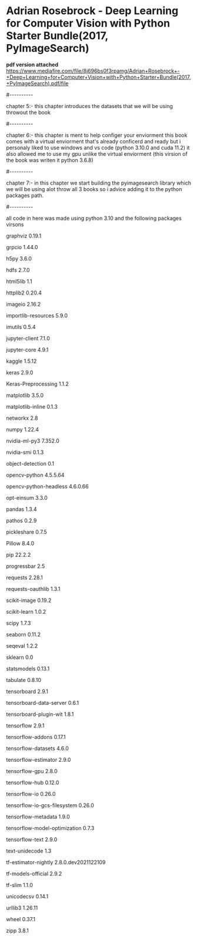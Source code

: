 # Adrian Rosebrock - Deep Learning for Computer Vision with Python Starter Bundle(2017, PyImageSearch)
**pdf version attached**
https://www.mediafire.com/file/8j696bs0f3rpamg/Adrian+Rosebrock+-+Deep+Learning+for+Computer+Vision+with+Python+Starter+Bundle(2017,+PyImageSearch).pdf/file


#---------- 

 chapter 5:-
 this chapter introduces the datasets that we will be using throwout the book 

#---------- 

 chapter 6:-
 this chapter is ment to help configer your enviorment 
 this book comes with a virtual enviorment that's already conficerd and ready
 but i personaly liked to use windows and vs code (python 3.10.0 and cuda 11.2)
 it also allowed me to use my gpu unlike the virtual enviorment
 (this virsion of the book was writen it python 3.6.8)


#---------- 

 chapter 7:-
 in this chapter we start building the pyimagesearch library which we will be using alot throw 
 all 3 books so i advice adding it to the python packages path.

#----------


all code in here was made using python 3.10 and the following packages virsons

graphviz                      0.19.1

grpcio                        1.44.0

h5py                          3.6.0

hdfs                          2.7.0

html5lib                      1.1

httplib2                      0.20.4

imageio                       2.16.2

importlib-resources           5.9.0

imutils                       0.5.4

jupyter-client                7.1.0

jupyter-core                  4.9.1

kaggle                        1.5.12

keras                         2.9.0

Keras-Preprocessing           1.1.2

matplotlib                    3.5.0

matplotlib-inline             0.1.3

networkx                      2.8

numpy                         1.22.4

nvidia-ml-py3                 7.352.0

nvidia-smi                    0.1.3

object-detection              0.1

opencv-python                 4.5.5.64

opencv-python-headless        4.6.0.66

opt-einsum                    3.3.0

pandas                        1.3.4

pathos                        0.2.9

pickleshare                   0.7.5

Pillow                        8.4.0

pip                           22.2.2

progressbar                   2.5

requests                      2.28.1

requests-oauthlib             1.3.1

scikit-image                  0.19.2

scikit-learn                  1.0.2

scipy                         1.7.3

seaborn                       0.11.2

seqeval                       1.2.2

sklearn                       0.0

statsmodels                   0.13.1

tabulate                      0.8.10

tensorboard                   2.9.1

tensorboard-data-server       0.6.1

tensorboard-plugin-wit        1.8.1

tensorflow                    2.9.1

tensorflow-addons             0.17.1

tensorflow-datasets           4.6.0

tensorflow-estimator          2.9.0

tensorflow-gpu                2.8.0

tensorflow-hub                0.12.0

tensorflow-io                 0.26.0

tensorflow-io-gcs-filesystem  0.26.0

tensorflow-metadata           1.9.0

tensorflow-model-optimization 0.7.3

tensorflow-text               2.9.0

text-unidecode                1.3

tf-estimator-nightly          2.8.0.dev2021122109

tf-models-official            2.9.2

tf-slim                       1.1.0

unicodecsv                    0.14.1

urllib3                       1.26.11

wheel                         0.37.1

zipp                          3.8.1






